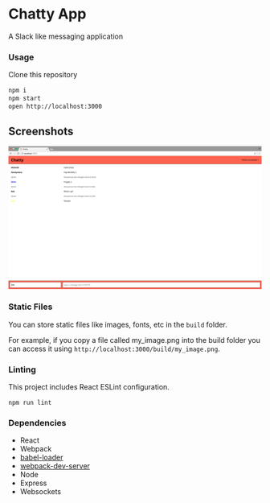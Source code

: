 Chatty App
=====================

A Slack like messaging application

### Usage

Clone this repository

```
npm i
npm start
open http://localhost:3000

```

## Screenshots
![Main](https://github.com/achl93/chatty-app/blob/master/screenshots/1.png "Main")

### Static Files

You can store static files like images, fonts, etc in the `build` folder.

For example, if you copy a file called my_image.png into the build folder you can access it using `http://localhost:3000/build/my_image.png`.

### Linting

This project includes React ESLint configuration.

```
npm run lint
```

### Dependencies

* React
* Webpack
* [babel-loader](https://github.com/babel/babel-loader)
* [webpack-dev-server](https://github.com/webpack/webpack-dev-server)
* Node
* Express
* Websockets
